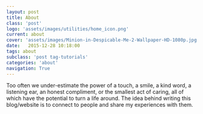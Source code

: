```yaml
---
layout: post
title: About
class: 'post'
logo: 'assets/images/utilities/home_icon.png'
current: about
cover: 'assets/images/Minion-in-Despicable-Me-2-Wallpaper-HD-1080p.jpg'
date:   2015-12-28 10:18:00
tags: about
subclass: 'post tag-tutorials'
categories: 'about'
navigation: True
---
```

Too often we under-estimate the power of a touch, a smile, a kind word, a listening ear, an honest compliment, or the smallest act of caring, all of which have the potential to turn a life around. 
The idea behind writing this blog/website is to connect to people and share my experiences with them.